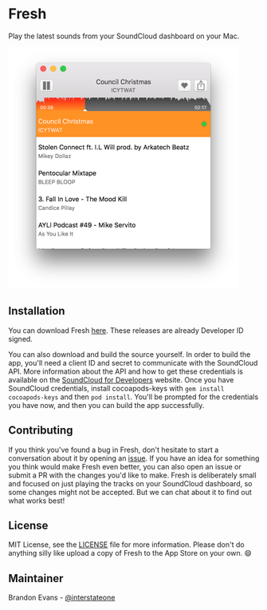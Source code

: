 Fresh
=====

Play the latest sounds from your SoundCloud dashboard on your Mac.

<img src="screenshot.png" width="462" height="484"/>

## Installation

You can download Fresh [here](https://github.com/interstateone/Fresh/releases). These releases are already Developer ID signed.

You can also download and build the source yourself. In order to build the app, you'll need a client ID and secret to communicate with the SoundCloud API. More information about the API and how to get these credentials is available on the [SoundCloud for Developers](https://developers.soundcloud.com) website. Once you have SoundCloud credentials, install cocoapods-keys with `gem install cocoapods-keys` and then `pod install`. You'll be prompted for the credentials you have now, and then you can build the app successfully.

## Contributing

If you think you've found a bug in Fresh, don't hesitate to start a conversation about it by opening an [issue](https://github.com/interstateone/Fresh/issues). If you have an idea for something you think would make Fresh even better, you can also open an issue or submit a PR with the changes you'd like to make. Fresh is deliberately small and focused on just playing the tracks on your SoundCloud dashboard, so some changes might not be accepted. But we can chat about it to find out what works best!

## License

MIT License, see the [LICENSE](https://github.com/interstateone/Fresh/blob/master/LICENSE) file for more information. Please don't do anything silly like upload a copy of Fresh to the App Store on your own. :smile:

## Maintainer

Brandon Evans - [@interstateone](https://twitter.com/interstateone)

